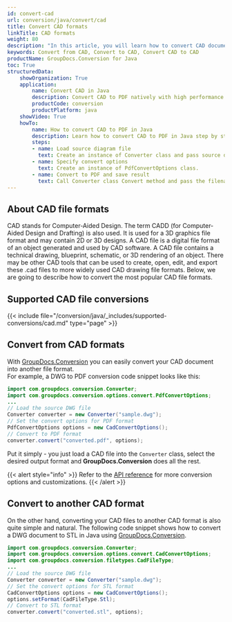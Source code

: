 ```yaml
---
id: convert-cad
url: conversion/java/convert/cad
title: Convert CAD formats
linkTitle: CAD formats
weight: 80
description: "In this article, you will learn how to convert CAD documents to other formats or another CAD format with GroupDocs.Conversion for Java."
keywords: Convert from CAD, Convert to CAD, Convert CAD to CAD
productName: GroupDocs.Conversion for Java
toc: True
structuredData:
    showOrganization: True
    application:    
        name: Convert CAD in Java    
        description: Convert CAD to PDF natively with high performance using Java language and GroupDocs.Conversion for Java APIs
        productCode: conversion
        productPlatform: java 
    showVideo: True
    howTo:
        name: How to convert CAD to PDF in Java 
        description: Learn how to convert CAD to PDF in Java step by step
        steps:
        - name: Load source diagram file 
          text: Create an instance of Converter class and pass source diagram file path as a constructor parameter. You may specify absolute or relative file paths as per your requirements. 
        - name: Specify convert options 
          text: Create an instance of PdfConvertOptions class.
        - name: Convert to PDF and save result 
          text: Call Converter class Convert method and pass the filename for the converted PDF file and the PdfConvertOptions object from the previous step as parameters.
---
```


## About CAD file formats

CAD stands for Computer-Aided Design. The term CADD (for Computer-Aided Design and Drafting) is also used. It is used for a 3D graphics file format and may contain 2D or 3D designs. A CAD file is a digital file format of an object generated and used by CAD software. A CAD file contains a technical drawing, blueprint, schematic, or 3D rendering of an object. There may be other CAD tools that can be used to create, open, edit, and export these .cad files to more widely used CAD drawing file formats. Below, we are going to describe how to convert the most popular CAD file formats.

## Supported CAD file conversions

{{< include file="/conversion/java/_includes/supported-conversions/cad.md" type="page" >}}

## Convert from CAD formats

With [GroupDocs.Conversion](https://products.groupdocs.com/conversion/java) you can easily convert your CAD document into another file format.  
For example, a DWG to PDF conversion code snippet looks like this:

```java
import com.groupdocs.conversion.Converter;
import com.groupdocs.conversion.options.convert.PdfConvertOptions;
...
// Load the source DWG file
Converter converter = new Converter("sample.dwg");
// Set the convert options for PDF format
PdfConvertOptions options = new CadConvertOptions();
// Convert to PDF format
converter.convert("converted.pdf", options);
```

Put it simply - you just load a CAD file into the `Converter` class, select the desired output format and **GroupDocs.Conversion** does all the rest.  

{{< alert style="info" >}}
Refer to the [API reference](https://reference.groupdocs.com/conversion/java/groupdocs.conversion.options.convert) for more conversion options and customizations.
{{< /alert >}}

## Convert to another CAD format

On the other hand, converting your CAD files to another CAD format is also quite simple and natural.
The following code snippet shows how to convert a DWG document to STL in Java using [GroupDocs.Conversion](https://products.groupdocs.com/conversion/java).

```java
import com.groupdocs.conversion.Converter;
import com.groupdocs.conversion.options.convert.CadConvertOptions;
import com.groupdocs.conversion.filetypes.CadFileType;
...
// Load the source DWG file
Converter converter = new Converter("sample.dwg");
// Set the convert options for STL format
CadConvertOptions options = new CadConvertOptions();
options.setFormat(CadFileType.Stl);
// Convert to STL format
converter.convert("converted.stl", options);
```
